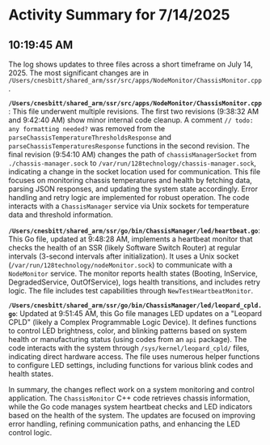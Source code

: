 # Activity Summary for 7/14/2025

## 10:19:45 AM
The log shows updates to three files across a short timeframe on July 14, 2025.  The most significant changes are in `/Users/cnesbitt/shared_arm/ssr/src/apps/NodeMonitor/ChassisMonitor.cpp`.

**`/Users/cnesbitt/shared_arm/ssr/src/apps/NodeMonitor/ChassisMonitor.cpp`**: This file underwent multiple revisions.  The first two revisions (9:38:32 AM and 9:42:40 AM) show minor internal code cleanup.  A comment  `// todo: any formatting needed?` was removed from the `parseChassisTemperatureThresholdsResponse` and `parseChassisTemperaturesResponse` functions in the second revision. The final revision (9:54:10 AM) changes the path of `chassisManagerSocket` from `./chassis-manager.sock` to `/var/run/128technology/chassis-manager.sock`, indicating a change in the socket location used for communication.  This file focuses on monitoring chassis temperatures and health by fetching data, parsing JSON responses, and updating the system state accordingly.  Error handling and retry logic are implemented for robust operation.  The code interacts with a `ChassisManager` service via Unix sockets for temperature data and threshold information.

**`/Users/cnesbitt/shared_arm/ssr/go/bin/ChassisManager/led/heartbeat.go`**: This Go file, updated at 9:48:28 AM, implements a heartbeat monitor that checks the health of an SSR (likely Software Switch Router) at regular intervals (3-second intervals after initialization). It uses a Unix socket (`/var/run/128technology/nodeMonitor.sock`) to communicate with a `NodeMonitor` service. The monitor reports health states (Booting, InService, DegradedService, OutOfService), logs health transitions, and includes retry logic.  The file includes test capabilities through `NewTestHeartbeatMonitor`.


**`/Users/cnesbitt/shared_arm/ssr/go/bin/ChassisManager/led/leopard_cpld.go`**: Updated at 9:51:45 AM, this Go file manages LED updates on a "Leopard CPLD" (likely a Complex Programmable Logic Device). It defines functions to control LED brightness, color, and blinking patterns based on system health or manufacturing status (using codes from an `api` package).  The code interacts with the system through `/sys/kernel/leopard_cpld/` files, indicating direct hardware access.  The file uses numerous helper functions to configure LED settings, including functions for various blink codes and health states.

In summary, the changes reflect work on a system monitoring and control application. The `ChassisMonitor` C++ code retrieves chassis information, while the Go code manages system heartbeat checks and LED indicators based on the health of the system. The updates are focused on improving error handling, refining communication paths, and enhancing the LED control logic.
